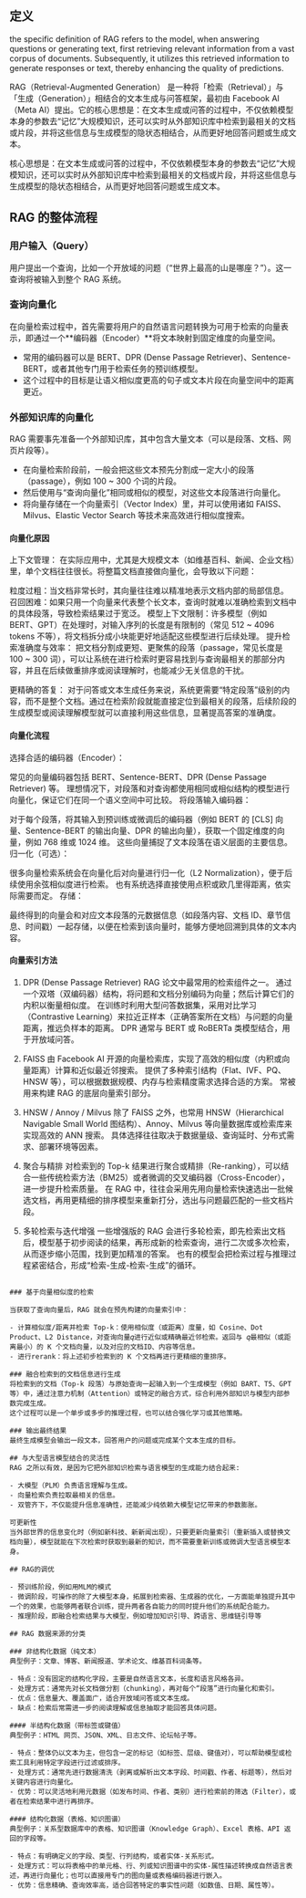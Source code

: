 ## 定义
the specific definition of RAG refers to the model, when answering questions or generating text, first retrieving relevant information from a vast corpus of documents. Subsequently, it utilizes this retrieved information to generate responses or text, thereby enhancing the quality of predictions.

RAG（Retrieval-Augmented Generation） 是一种将「检索（Retrieval）」与「生成（Generation）」相结合的文本生成与问答框架，最初由 Facebook AI（Meta AI）提出。它的核心思想是：在文本生成或问答的过程中，不仅依赖模型本身的参数去“记忆”大规模知识，还可以实时从外部知识库中检索到最相关的文档或片段，并将这些信息与生成模型的隐状态相结合，从而更好地回答问题或生成文本。

核心思想是：在文本生成或问答的过程中，不仅依赖模型本身的参数去“记忆”大规模知识，还可以实时从外部知识库中检索到最相关的文档或片段，并将这些信息与生成模型的隐状态相结合，从而更好地回答问题或生成文本。

## RAG 的整体流程

### 用户输入（Query）

用户提出一个查询，比如一个开放域的问题（“世界上最高的山是哪座？”）。这一查询将被输入到整个 RAG 系统。

### 查询向量化

在向量检索过程中，首先需要将用户的自然语言问题转换为可用于检索的向量表示，即通过一个**编码器（Encoder）**将文本映射到固定维度的向量空间。

- 常用的编码器可以是 BERT、DPR (Dense Passage Retriever)、Sentence-BERT，或者其他专门用于检索任务的预训练模型。
- 这个过程中的目标是让语义相似度更高的句子或文本片段在向量空间中的距离更近。

### 外部知识库的向量化

RAG 需要事先准备一个外部知识库，其中包含大量文本（可以是段落、文档、网页片段等）。

- 在向量检索阶段前，一般会把这些文本预先分割成一定大小的段落（passage），例如 100 ~ 300 个词的片段。
- 然后使用与“查询向量化”相同或相似的模型，对这些文本段落进行向量化。
- 将向量存储在一个向量索引（Vector Index）里，并可以使用诸如 FAISS、Milvus、Elastic Vector Search 等技术来高效进行相似度搜索。

#### 向量化原因

上下文管理：
在实际应用中，尤其是大规模文本（如维基百科、新闻、企业文档）里，单个文档往往很长。将整篇文档直接做向量化，会导致以下问题：

粒度过粗：当文档非常长时，其向量往往难以精准地表示文档内部的局部信息。
召回困难：如果只用一个向量来代表整个长文本，查询时就难以准确检索到文档中的具体段落，导致检索结果过于宽泛。
模型上下文限制：许多模型（例如 BERT、GPT）在处理时，对输入序列的长度是有限制的（常见 512 ~ 4096 tokens 不等），将文档拆分成小块能更好地适配这些模型进行后续处理。
提升检索准确度与效率：
把文档分割成更短、更聚焦的段落（passage，常见长度是 100 ~ 300 词），可以让系统在进行检索时更容易找到与查询最相关的那部分内容，并且在后续做重排序或阅读理解时，也能减少无关信息的干扰。

更精确的答复：
对于问答或文本生成任务来说，系统更需要“特定段落”级别的内容，而不是整个文档。通过在检索阶段就能直接定位到最相关的段落，后续阶段的生成模型或阅读理解模型就可以直接利用这些信息，显著提高答案的准确度。



#### 向量化流程

选择合适的编码器（Encoder）：

常见的向量编码器包括 BERT、Sentence-BERT、DPR (Dense Passage Retriever) 等。
理想情况下，对段落和对查询都使用相同或相似结构的模型进行向量化，保证它们在同一个语义空间中可比较。
将段落输入编码器：

对于每个段落，将其输入到预训练或微调后的编码器（例如 BERT 的 [CLS] 向量、Sentence-BERT 的输出向量、DPR 的输出向量），获取一个固定维度的向量，例如 768 维或 1024 维。
这些向量捕捉了文本段落在语义层面的主要信息。
归一化（可选）：

很多向量检索系统会在向量化后对向量进行归一化（L2 Normalization），便于后续使用余弦相似度进行检索。
也有系统选择直接使用点积或欧几里得距离，依实际需要而定。
存储：

最终得到的向量会和对应文本段落的元数据信息（如段落内容、文档 ID、章节信息、时间戳）一起存储，以便在检索到该向量时，能够方便地回溯到具体的文本内容。




#### 向量索引方法

1.	DPR (Dense Passage Retriever)
    RAG 论文中最常用的检索组件之一。
    通过一个双塔（双编码器）结构，将问题和文档分别编码为向量；然后计算它们的内积以衡量相似度。
    在训练时利用大型问答数据集，采用对比学习（Contrastive Learning）来拉近正样本（正确答案所在文档）与问题的向量距离，推远负样本的距离。
    DPR 通常与 BERT 或 RoBERTa 类模型结合，用于开放域问答。

2.	FAISS
    由 Facebook AI 开源的向量检索库，实现了高效的相似度（内积或向量距离）计算和近似最近邻搜索。
    提供了多种索引结构（Flat、IVF、PQ、HNSW 等），可以根据数据规模、内存与检索精度需求选择合适的方案。
    常被用来构建 RAG 的底层向量索引部分。

3.	HNSW / Annoy / Milvus
    除了 FAISS 之外，也常用 HNSW（Hierarchical Navigable Small World 图结构）、Annoy、Milvus 等向量数据库或检索库来实现高效的 ANN 搜索。
    具体选择往往取决于数据量级、查询延时、分布式需求、部署环境等因素。

4.	聚合与精排
    对检索到的 Top-k 结果进行聚合或精排（Re-ranking），可以结合一些传统检索方法（BM25）或者微调的交叉编码器（Cross-Encoder），进一步提升检索质量。
    在 RAG 中，往往会采用先用向量检索快速选出一批候选文档，再用更精细的排序模型来重新打分，选出与问题最匹配的一些文档片段。

5.	多轮检索与迭代增强
    一些增强版的 RAG 会进行多轮检索，即先检索出文档后，模型基于初步阅读的结果，再形成新的检索查询，进行二次或多次检索，从而逐步缩小范围，找到更加精准的答案。
    也有的模型会把检索过程与推理过程紧密结合，形成“检索-生成-检索-生成”的循环。
```

### 基于向量相似度的检索

当获取了查询向量后，RAG 就会在预先构建的向量索引中：

- 计算相似度/距离并检索 Top-k：使用相似度（或距离）度量，如 Cosine、Dot Product、L2 Distance，对查询向量𝑞进行近似或精确最近邻检索。返回与 𝑞最相似（或距离最小）的 K 个文档向量，以及对应的文档ID、内容等信息。
- 进行rerank：将上述初步检索到的 K 个文档再进行更精细的重排序。

### 融合检索到的文档信息进行生成
将检索到的文档（Top-k 段落）与原始查询一起输入到一个生成模型（例如 BART、T5、GPT 等）中，通过注意力机制（Attention）或特定的融合方式，综合利用外部知识与模型内部参数完成生成。
这个过程可以是一个单步或多步的推理过程，也可以结合强化学习或其他策略。

### 输出最终结果
最终生成模型会输出一段文本，回答用户的问题或完成某个文本生成的目标。

## 与大型语言模型结合的灵活性
RAG 之所以有效，是因为它把外部知识检索与语言模型的生成能力结合起来:

- 大模型（PLM）负责语言理解与生成。
- 向量检索负责拉取最相关的信息。
- 双管齐下，不仅能提升信息准确性，还能减少纯依赖大模型记忆带来的参数膨胀。

可更新性
当外部世界的信息变化时（例如新科技、新新闻出现），只要更新向量索引（重新插入或替换文档向量），模型就能在下次检索时获取到最新的知识，而不需要重新训练或微调大型语言模型本身。

## RAG的调优

- 预训练阶段，例如用MLM的模式
- 微调阶段，可操作的除了大模型本身，拓展到检索器、生成器的优化，一方面能单独提升其中一个的效果，也能够两者联合训练，提升两者各自能力的同时提升他们的系统配合能力。
- 推理阶段，即融合检索结果与大模型，例如增加知识引导、跨语言、思维链引导等

## RAG 数据来源的分类

### 非结构化数据（纯文本）
典型例子：文章、博客、新闻报道、学术论文、维基百科词条等。

- 特点：没有固定的结构化字段，主要是自然语言文本，长度和语言风格各异。
- 处理方式：通常先对长文档做分割（chunking），再对每个“段落”进行向量化和索引。
- 优点：信息量大、覆盖面广，适合开放域问答或文本生成。
- 缺点：检索后常需进一步的阅读理解或信息抽取才能回答具体问题。

#### 半结构化数据（带标签或键值）
典型例子：HTML 网页、JSON、XML、日志文件、论坛帖子等。

- 特点：整体仍以文本为主，但包含一定的标记（如标签、层级、键值对），可以帮助模型或检索工具利用特定字段进行过滤或排序。
- 处理方式：通常先进行数据清洗（剥离或解析出文本字段、时间戳、作者、标题等），然后对关键内容进行向量化。
- 优势：可以灵活地利用元数据（如发布时间、作者、类别）进行检索前的筛选（Filter），或者在检索结果中进行再排序。

#### 结构化数据（表格、知识图谱）
典型例子：关系型数据库中的表格、知识图谱（Knowledge Graph）、Excel 表格、API 返回的字段等。

- 特点：有明确定义的字段、类型、行列结构，或者实体-关系形式。
- 处理方式：可以将表格中的单元格、行、列或知识图谱中的实体-属性描述转换成自然语言表述，再进行向量化；也可以直接用专门的图向量或表格编码器进行嵌入。
- 优势：信息精确、查询效率高，适合回答特定的事实性问题（如数值、日期、属性等）。


